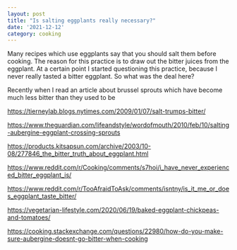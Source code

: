 ```yaml
---
layout: post
title: "Is salting eggplants really necessary?"
date: '2021-12-12'
category: cooking
---
```


Many recipes which use eggplants say that you should salt them before cooking. The reason for this practice is to draw out the bitter juices from the eggplant. At a certain point I started questioning this practice, because I never really tasted a bitter eggplant. So what was the deal here?

Recently when I read an article about brussel sprouts which have become much less bitter than they used to be

https://tierneylab.blogs.nytimes.com/2009/01/07/salt-trumps-bitter/

https://www.theguardian.com/lifeandstyle/wordofmouth/2010/feb/10/salting-aubergine-eggplant-crossing-sprouts

https://products.kitsapsun.com/archive/2003/10-08/277846_the_bitter_truth_about_eggplant.html

https://www.reddit.com/r/Cooking/comments/s7hoi/i_have_never_experienced_bitter_eggplant_is/

https://www.reddit.com/r/TooAfraidToAsk/comments/isntny/is_it_me_or_does_eggplant_taste_bitter/

https://vegetarian-lifestyle.com/2020/06/19/baked-eggplant-chickpeas-and-tomatoes/

https://cooking.stackexchange.com/questions/22980/how-do-you-make-sure-aubergine-doesnt-go-bitter-when-cooking